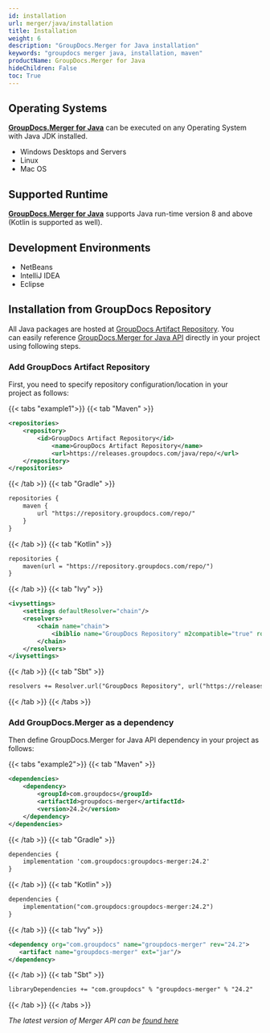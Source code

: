 ```yaml
---
id: installation
url: merger/java/installation
title: Installation
weight: 6
description: "GroupDocs.Merger for Java installation"
keywords: "groupdocs merger java, installation, maven"
productName: GroupDocs.Merger for Java
hideChildren: False
toc: True
---
```


## Operating Systems

**[GroupDocs.Merger for Java](https://products.groupdocs.com/merger/java)** can be executed on any Operating System with Java JDK installed.

- Windows Desktops and Servers
- Linux
- Mac OS

## Supported Runtime

**[GroupDocs.Merger for Java](https://products.groupdocs.com/merger/java)** supports Java run-time version 8 and above (Kotlin is supported as well).

## Development Environments

- NetBeans
- IntelliJ IDEA
- Eclipse

## Installation from GroupDocs Repository

All Java packages are hosted at [GroupDocs Artifact Repository](https://repository.groupdocs.com/). You can easily reference [GroupDocs.Merger for Java API](https://releases.groupdocs.com/java/repo/com/groupdocs/groupdocs-merger/) directly in your project using following steps.

### Add GroupDocs Artifact Repository

First, you need to specify repository configuration/location in your project as follows:

{{< tabs "example1">}}
{{< tab "Maven" >}}
```xml
<repositories>
	<repository>
		<id>GroupDocs Artifact Repository</id>
        	<name>GroupDocs Artifact Repository</name>
        	<url>https://releases.groupdocs.com/java/repo/</url>
	</repository>
</repositories>
```
{{< /tab >}}
{{< tab "Gradle" >}}
```xml
repositories {
    maven {
        url "https://repository.groupdocs.com/repo/"
    }
}
```
{{< /tab >}}
{{< tab "Kotlin" >}}
```xml
repositories {
    maven(url = "https://repository.groupdocs.com/repo/")
}
```
{{< /tab >}}
{{< tab "Ivy" >}}
```xml
<ivysettings>
    <settings defaultResolver="chain"/>
    <resolvers>
        <chain name="chain">
            <ibiblio name="GroupDocs Repository" m2compatible="true" root="https://releases.groupdocs.com/java/repo/"/>
        </chain>
    </resolvers>
</ivysettings>
```
{{< /tab >}}
{{< tab "Sbt" >}}
```xml
resolvers += Resolver.url("GroupDocs Repository", url("https://releases.groupdocs.com/java/repo/"))
```
{{< /tab >}}
{{< /tabs >}}

### Add GroupDocs.Merger as a dependency

Then define GroupDocs.Merger for Java API dependency in your project as follows:

{{< tabs "example2">}}
{{< tab "Maven" >}}
```xml
<dependencies>
    <dependency>
        <groupId>com.groupdocs</groupId>
        <artifactId>groupdocs-merger</artifactId>
        <version>24.2</version>
    </dependency>
</dependencies>
```
{{< /tab >}}
{{< tab "Gradle" >}}
```xml
dependencies {
    implementation 'com.groupdocs:groupdocs-merger:24.2'
}
```
{{< /tab >}}
{{< tab "Kotlin" >}}
```xml
dependencies {
    implementation("com.groupdocs:groupdocs-merger:24.2")
}
```
{{< /tab >}}
{{< tab "Ivy" >}}
```xml
<dependency org="com.groupdocs" name="groupdocs-merger" rev="24.2">
   <artifact name="groupdocs-merger" ext="jar"/>
</dependency>
```
{{< /tab >}}
{{< tab "Sbt" >}}
```xml
libraryDependencies += "com.groupdocs" % "groupdocs-merger" % "24.2"
```
{{< /tab >}}
{{< /tabs >}}

_The latest version of Merger API can be [found here](https://releases.groupdocs.com/java/repo/com/groupdocs/groupdocs-merger/)_